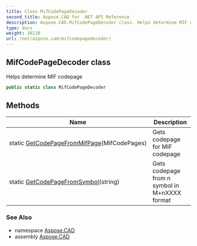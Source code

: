 ```yaml
---
title: Class MifCodePageDecoder
second_title: Aspose.CAD for .NET API Reference
description: Aspose.CAD.MifCodePageDecoder class. Helps determine MIF codepage
type: docs
weight: 36110
url: /net/aspose.cad/mifcodepagedecoder/
---
```

## MifCodePageDecoder class

Helps determine MIF codepage

```csharp
public static class MifCodePageDecoder
```

## Methods

| Name | Description |
| --- | --- |
| static [GetCodePageFromMifPage](../../aspose.cad/mifcodepagedecoder/getcodepagefrommifpage/)(MifCodePages) | Gets codepage for MIF codepage |
| static [GetCodePageFromSymbol](../../aspose.cad/mifcodepagedecoder/getcodepagefromsymbol/)(string) | Gets codepage from n symbol in M+nXXXX format |

### See Also

* namespace [Aspose.CAD](../../aspose.cad/)
* assembly [Aspose.CAD](../../)


